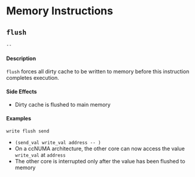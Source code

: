# Memory Instructions

## `flush`
` -- `

#### Description
`flush` forces all dirty cache to be written to memory before this instruction completes execution.

#### Side Effects
- Dirty cache is flushed to main memory

#### Examples
```
write flush send
```
- `(send_val write_val address -- )`
- On a ccNUMA architecture, the other core can now access the value `write_val` at `address`
- The other core is interrupted only after the value has been flushed to memory
